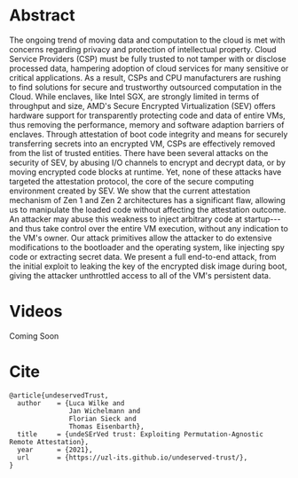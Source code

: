 # Abstract 
The ongoing trend of moving data and computation to the cloud is met with concerns regarding privacy and protection of intellectual property. Cloud Service Providers (CSP) must be fully trusted to not tamper with or disclose processed data, hampering adoption of cloud services for many sensitive or critical applications. As a result, CSPs and CPU manufacturers are rushing to find solutions for secure and trustworthy outsourced computation in the Cloud.
While enclaves, like Intel SGX, are strongly limited in terms of throughput and size,
AMD's Secure Encrypted Virtualization (SEV) offers hardware support for transparently protecting code and data of entire VMs, thus removing the performance, memory and software adaption barriers of enclaves. Through attestation of boot code integrity and means for securely transferring secrets into an encrypted VM, CSPs are effectively removed from the list of trusted entities.
There have been several attacks on the security of SEV, by abusing I/O channels to encrypt and decrypt data, or by moving encrypted code blocks at runtime. Yet, none of these attacks have targeted the attestation protocol, the core of the secure computing environment created by SEV. 
We show that the current attestation mechanism of Zen 1 and Zen 2 architectures has a significant flaw, allowing us to manipulate the loaded code without affecting the attestation outcome.  An attacker may abuse this weakness to inject arbitrary code at startup---and thus take control over the entire VM execution, without any indication to the VM's owner. Our attack primitives allow the attacker to do extensive modifications to the bootloader and the operating system, like injecting spy code or extracting secret data. We present a full end-to-end attack, from the initial exploit to leaking the key of the encrypted disk image during boot, giving the attacker unthrottled access to all of the VM's persistent data.

# Videos
Coming Soon


# Cite
```
@article{undeservedTrust,
  author    = {Luca Wilke and
               Jan Wichelmann and
               Florian Sieck and
               Thomas Eisenbarth},
  title     = {undeSErVed trust: Exploiting Permutation-Agnostic Remote Attestation},
  year      = {2021},
  url       = {https://uzl-its.github.io/undeserved-trust/},
}
```
